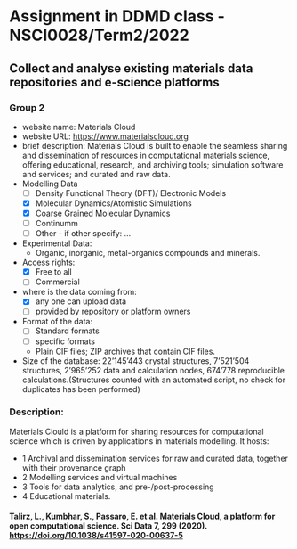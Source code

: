 # Assignment in DDMD class - NSCI0028/Term2/2022

## Collect and analyse existing materials data repositories and e-science platforms 

### Group 2 
* website name: Materials Cloud
* website URL: https://www.materialscloud.org
* brief description: Materials Cloud is built to enable the seamless sharing and dissemination of resources in computational materials science, offering educational, research, and archiving tools; simulation software and services; and curated and raw data.
* Modelling Data
  - [ ] Density Functional Theory (DFT)/ Electronic Models
  - [x] Molecular Dynamics/Atomistic Simulations
  - [x] Coarse Grained Molecular Dynamics
  - [ ] Continumm 
  - [ ] Other
        - if other specify: ...
* Experimental Data: 
   *  Organic, inorganic, metal-organics compounds and minerals.
* Access rights: 
  - [x] Free to all 
  - [ ] Commercial 
* where is the data coming from:  
  - [x] any one can upload data 
  - [ ] provided by repository or platform owners
* Format of the data:
  - [ ] Standard formats
  - [ ] specific formats
  - Plain CIF files; ZIP archives that contain CIF files.
* Size of the database: 22’145’443 crystal structures, 7’521’504 structures, 2’965’252 data and calculation nodes, 674’778 reproducible calculations.(Structures counted with an automated script, no check for duplicates has been performed)



 ### Description:
Materials Clould is a platform for sharing resources for computational science which is driven by applications in materials modelling. It hosts:
* 1 Archival and dissemination services for raw and curated data, together with their provenance graph
* 2 Modelling services and virtual machines
* 3 Tools for data analytics, and pre-/post-processing
* 4 Educational materials. 
#### Talirz, L., Kumbhar, S., Passaro, E. et al. Materials Cloud, a platform for open computational science. Sci Data 7, 299 (2020). https://doi.org/10.1038/s41597-020-00637-5
